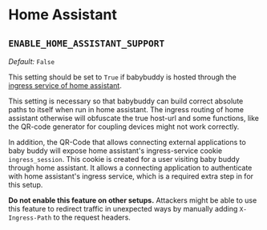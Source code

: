 # Home Assistant

## `ENABLE_HOME_ASSISTANT_SUPPORT`

*Default:* `False`

This setting should be set to `True` if babybuddy is hosted through the [ingress
service of home assistant](https://developers.home-assistant.io/docs/add-ons/presentation/#ingress).

This setting is necessary so that babybuddy can build correct absolute paths to
itself when run in home assistant. The ingress routing of home assistant
otherwise will obfuscate the true host-url and some functions, like the QR-code
generator for coupling devices might not work correctly.

In addition, the QR-Code that allows connecting external applications
to baby buddy will expose home assistant's ingress-service cookie
`ingress_session`. This cookie is created for a user visiting baby buddy through
home assistant. It allows a connecting application to authenticate with
home assistant's ingress service, which is a required extra step in
for this setup.

**Do not enable this feature on other setups.** Attackers might be able to
use this feature to redirect traffic in unexpected ways by manually adding
`X-Ingress-Path` to the request headers.
